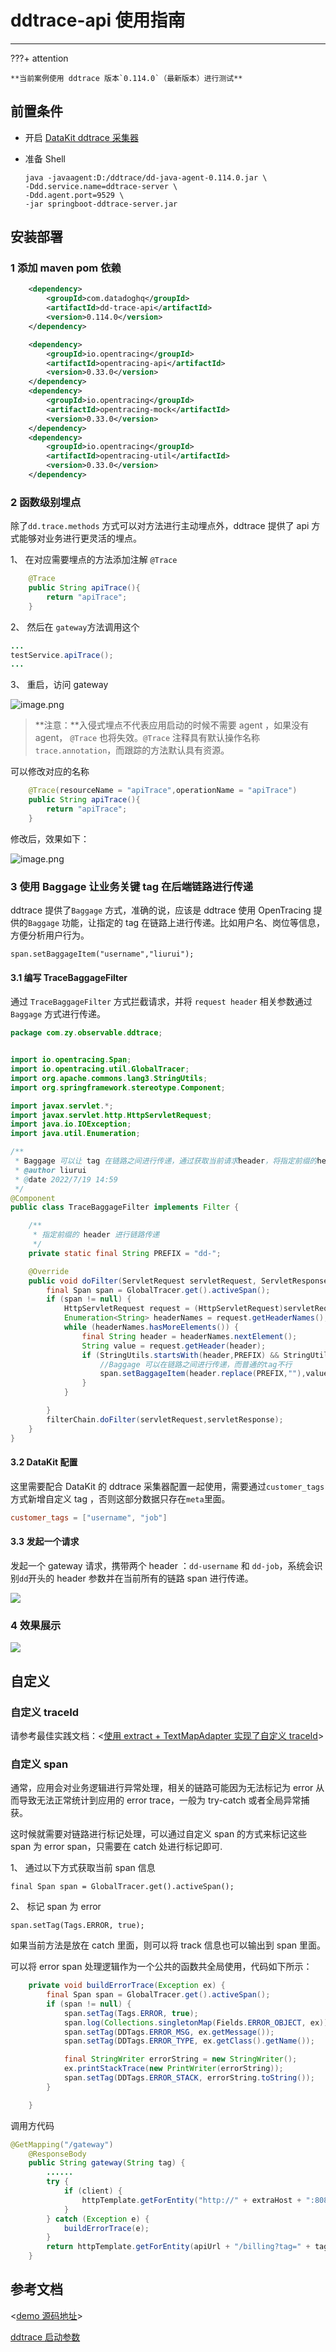 # ddtrace-api 使用指南

---

???+ attention

    **当前案例使用 ddtrace 版本`0.114.0`（最新版本）进行测试**

## 前置条件

- 开启 [DataKit ddtrace 采集器](/integrations/ddtrace/)
- 准备 Shell

  ```shell
  java -javaagent:D:/ddtrace/dd-java-agent-0.114.0.jar \
  -Ddd.service.name=ddtrace-server \
  -Ddd.agent.port=9529 \
  -jar springboot-ddtrace-server.jar
  ```

## 安装部署

### 1 添加 maven pom 依赖

```xml
	<dependency>
		<groupId>com.datadoghq</groupId>
		<artifactId>dd-trace-api</artifactId>
		<version>0.114.0</version>
	</dependency>

	<dependency>
		<groupId>io.opentracing</groupId>
		<artifactId>opentracing-api</artifactId>
		<version>0.33.0</version>
	</dependency>
	<dependency>
		<groupId>io.opentracing</groupId>
		<artifactId>opentracing-mock</artifactId>
		<version>0.33.0</version>
	</dependency>
	<dependency>
		<groupId>io.opentracing</groupId>
		<artifactId>opentracing-util</artifactId>
		<version>0.33.0</version>
	</dependency>

```

### 2 函数级别埋点

除了`dd.trace.methods` 方式可以对方法进行主动埋点外，ddtrace 提供了 api 方式能够对业务进行更灵活的埋点。

1、 在对应需要埋点的方法添加注解 `@Trace`

```java
    @Trace
    public String apiTrace(){
        return "apiTrace";
    }
```

2、 然后在 `gateway`方法调用这个

```java
...
testService.apiTrace();
...
```

3、 重启，访问 gateway

![image.png](../images/ddtrace-skill-9.png)

> **注意：**入侵式埋点不代表应用启动的时候不需要 agent ，如果没有 agent， `@Trace` 也将失效。`@Trace` 注释具有默认操作名称 `trace.annotation`，而跟踪的方法默认具有资源。

可以修改对应的名称

```java
    @Trace(resourceName = "apiTrace",operationName = "apiTrace")
    public String apiTrace(){
        return "apiTrace";
    }
```

修改后，效果如下：

![image.png](../images/ddtrace-skill-10.png)

### 3 使用 Baggage 让业务关键 tag 在后端链路进行传递

ddtrace 提供了`Baggage` 方式，准确的说，应该是 ddtrace 使用 OpenTracing 提供的`Baggage` 功能，让指定的 tag 在链路上进行传递。比如用户名、岗位等信息，方便分析用户行为。

```
span.setBaggageItem("username","liurui");
```

#### 3.1 编写 TraceBaggageFilter

通过 `TraceBaggageFilter` 方式拦截请求，并将 `request header` 相关参数通过 `Baggage` 方式进行传递。

```java
package com.zy.observable.ddtrace;


import io.opentracing.Span;
import io.opentracing.util.GlobalTracer;
import org.apache.commons.lang3.StringUtils;
import org.springframework.stereotype.Component;

import javax.servlet.*;
import javax.servlet.http.HttpServletRequest;
import java.io.IOException;
import java.util.Enumeration;

/**
 * Baggage 可以让 tag 在链路之间进行传递，通过获取当前请求header，将指定前缀的header设置为Baggage
 * @author liurui
 * @date 2022/7/19 14:59
 */
@Component
public class TraceBaggageFilter implements Filter {

    /**
     * 指定前缀的 header 进行链路传递
     */
    private static final String PREFIX = "dd-";

    @Override
    public void doFilter(ServletRequest servletRequest, ServletResponse servletResponse, FilterChain filterChain) throws IOException, ServletException {
        final Span span = GlobalTracer.get().activeSpan();
        if (span != null) {
            HttpServletRequest request = (HttpServletRequest)servletRequest;
            Enumeration<String> headerNames = request.getHeaderNames();
            while (headerNames.hasMoreElements()) {
                final String header = headerNames.nextElement();
                String value = request.getHeader(header);
                if (StringUtils.startsWith(header,PREFIX) && StringUtils.isNotBlank(value)){
                    //Baggage 可以在链路之间进行传递，而普通的tag不行
                    span.setBaggageItem(header.replace(PREFIX,""),value);
                }
            }

        }
        filterChain.doFilter(servletRequest,servletResponse);
    }
}
```

#### 3.2 DataKit 配置

这里需要配合 DataKit 的 ddtrace 采集器配置一起使用，需要通过`customer_tags`方式新增自定义 tag ，否则这部分数据只存在`meta`里面。

```toml
customer_tags = ["username", "job"]
```

#### 3.3 发起一个请求

发起一个 gateway 请求，携带两个 header ：`dd-username` 和 `dd-job`，系统会识别`dd`开头的 header 参数并在当前所有的链路 span 进行传递。

![](../images/ddtrace-skill-14.png)

### 4 效果展示

![](../images/ddtrace-skill-13.gif)

## 自定义

### 自定义 traceId

请参考最佳实践文档：<[使用 extract + TextMapAdapter 实现了自定义 traceId](/best-practices/monitoring/ddtrace-custom-traceId/)>

### 自定义 span

通常，应用会对业务逻辑进行异常处理，相关的链路可能因为无法标记为 error 从而导致无法正常统计到应用的 error trace，一般为 try-catch 或者全局异常捕获。

这时候就需要对链路进行标记处理，可以通过自定义 span 的方式来标记这些 span 为 error span，只需要在 catch 处进行标记即可.

1、 通过以下方式获取当前 span 信息

```
final Span span = GlobalTracer.get().activeSpan();
```

2、 标记 span 为 error

```
span.setTag(Tags.ERROR, true);
```

如果当前方法是放在 catch 里面，则可以将 track 信息也可以输出到 span 里面。

可以将 error span 处理逻辑作为一个公共的函数共全局使用，代码如下所示：

```java hl_lines="4 6 7 11"
    private void buildErrorTrace(Exception ex) {
        final Span span = GlobalTracer.get().activeSpan();
        if (span != null) {
            span.setTag(Tags.ERROR, true);
            span.log(Collections.singletonMap(Fields.ERROR_OBJECT, ex));
            span.setTag(DDTags.ERROR_MSG, ex.getMessage());
            span.setTag(DDTags.ERROR_TYPE, ex.getClass().getName());

            final StringWriter errorString = new StringWriter();
            ex.printStackTrace(new PrintWriter(errorString));
            span.setTag(DDTags.ERROR_STACK, errorString.toString());
        }

    }
```

调用方代码

```java hl_lines="10"
@GetMapping("/gateway")
    @ResponseBody
    public String gateway(String tag) {
        ......
        try {
            if (client) {
                httpTemplate.getForEntity("http://" + extraHost + ":8081/client", String.class).getBody();
            }
        } catch (Exception e) {
            buildErrorTrace(e);
        }
        return httpTemplate.getForEntity(apiUrl + "/billing?tag=" + tag, String.class).getBody();
    }

```

## 参考文档

<[demo 源码地址](https://github.com/lrwh/observable-demo/tree/main/springboot-ddtrace-server)>

[ddtrace 启动参数](/integrations/ddtrace-java/#start-options)
